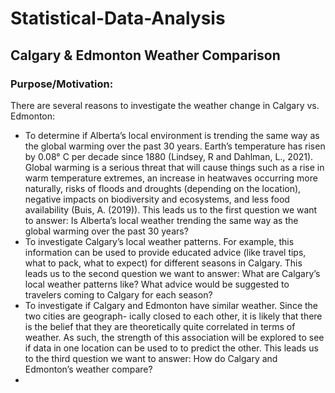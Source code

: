 # Statistical-Data-Analysis
## Calgary & Edmonton Weather Comparison

### Purpose/Motivation:
There are several reasons to investigate the weather change in Calgary vs. Edmonton:  
- To determine if Alberta’s local environment is trending the same way as the global warming over the past 30 years. Earth’s temperature has risen by 0.08° C per decade since 1880 (Lindsey, R and Dahlman, L., 2021). Global warming is a serious threat that will cause things such as a rise in warm temperature extremes, an increase in heatwaves occurring more naturally, risks of floods and droughts (depending on the location), negative impacts on biodiversity and ecosystems, and less food availability (Buis, A. (2019)). This leads us to the first question we want to answer: Is Alberta’s local weather trending the same way as the global warming over the past 30 years?  
- To investigate Calgary’s local weather patterns. For example, this information can be used to provide educated advice (like travel tips, what to pack, what to expect) for different seasons in Calgary. This leads us to the second question we want to answer: What are Calgary’s local weather patterns like? What advice would be suggested to travelers coming to Calgary for each season?  
- To investigate if Calgary and Edmonton have similar weather. Since the two cities are geograph- ically closed to each other, it is likely that there is the belief that they are theoretically quite correlated in terms of weather. As such, the strength of this association will be explored to see if data in one location can be used to to predict the other. This leads us to the third question we want to answer: How do Calgary and Edmonton’s weather compare?  
- 

